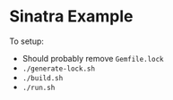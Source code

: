 Sinatra Example
===============

To setup:

- Should probably remove `Gemfile.lock`
- `./generate-lock.sh`
- `./build.sh`
- `./run.sh`
